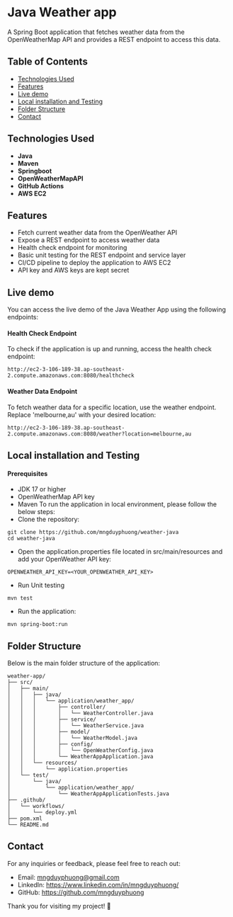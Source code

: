 # Java Weather app

A Spring Boot application that fetches weather data from the OpenWeatherMap API and provides a REST endpoint to access this data.

## Table of Contents

- [Technologies Used](#technologies-used)
- [Features](#features)
- [Live demo](#Live-demo)
- [Local installation and Testing](#Local-installation-and-testing)
- [Folder Structure](#Folder-Structure)
- [Contact](#contact)

## Technologies Used

- **Java**
- **Maven**
- **Springboot**
- **OpenWeatherMapAPI**
- **GitHub Actions**
- **AWS EC2**

## Features

- Fetch current weather data from the OpenWeather API
- Expose a REST endpoint to access weather data
- Health check endpoint for monitoring
- Basic unit testing for the REST endpoint and service layer
- CI/CD pipeline to deploy the application to AWS EC2
- API key and AWS keys are kept secret

## Live demo

You can access the live demo of the Java Weather App using the following endpoints:

#### Health Check Endpoint

To check if the application is up and running, access the health check endpoint:

```
http://ec2-3-106-189-38.ap-southeast-2.compute.amazonaws.com:8080/healthcheck
```

#### Weather Data Endpoint

To fetch weather data for a specific location, use the weather endpoint. Replace 'melbourne,au' with your desired location:

```
http://ec2-3-106-189-38.ap-southeast-2.compute.amazonaws.com:8080/weather?location=melbourne,au
```

## Local installation and Testing

#### Prerequisites

- JDK 17 or higher
- OpenWeatherMap API key
- Maven
  To run the application in local environment, please follow the below steps:
- Clone the repository:

```
git clone https://github.com/mngduyphuong/weather-java
cd weather-java
```

- Open the application.properties file located in src/main/resources and add your OpenWeather API key:

```
OPENWEATHER_API_KEY=<YOUR_OPENWEATHER_API_KEY>
```

- Run Unit testing

```
mvn test
```

- Run the application:

```
mvn spring-boot:run
```

## Folder Structure

Below is the main folder structure of the application:

```
weather-app/
├── src/
│   ├── main/
│   │   ├── java/
│   │   │   └── application/weather_app/
│   │   │       ├── controller/
│   │   │       │   └── WeatherController.java
│   │   │       ├── service/
│   │   │       │   └── WeatherService.java
│   │   │       ├── model/
│   │   │       │   └── WeatherModel.java
│   │   │       ├── config/
│   │   │       │   └── OpenWeatherConfig.java
│   │   │       └── WeatherAppApplication.java
│   │   └── resources/
│   │       └── application.properties
│   └── test/
│       └── java/
│           └── application/weather_app/
│               └── WeatherAppApplicationTests.java
├── .github/
│   └── workflows/
│       └── deploy.yml
├── pom.xml
└── README.md

```

## Contact

For any inquiries or feedback, please feel free to reach out:

- Email: mngduyphuong@gmail.com
- LinkedIn: https://www.linkedin.com/in/mngduyphuong/
- GitHub: https://github.com/mngduyphuong

Thank you for visiting my project! 🎉
